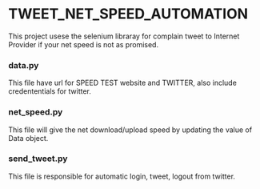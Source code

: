# TWEET_NET_SPEED_AUTOMATION
This project usese the selenium libraray for complain tweet to Internet Provider if your net speed is not as promised.

### data.py ###
This file have url for SPEED TEST website and  TWITTER, also include credententials for twitter.

### net_speed.py ###
This file will give the net download/upload speed by updating the value of Data object.

### send_tweet.py ####
This file is responsible for automatic login, tweet, logout from twitter.
